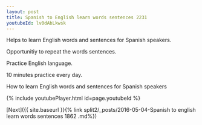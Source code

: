 ```yaml
---
layout: post
title: Spanish to English learn words sentences 2231 
youtubeId: lv0dAbLkwsk
---
```

 
 
Helps to learn English words and sentences for Spanish speakers.

Opportunitiy to repeat the words sentences. 

Practice English language. 
 
10 minutes practice every day. 
 
How to learn English words and sentences for Spanish speakers 
 
{% include youtubePlayer.html id=page.youtubeId %}
 
 
[Next]({{ site.baseurl }}{% link  split2/_posts/2016-05-04-Spanish to english learn words sentences 1862 .md%})
 
